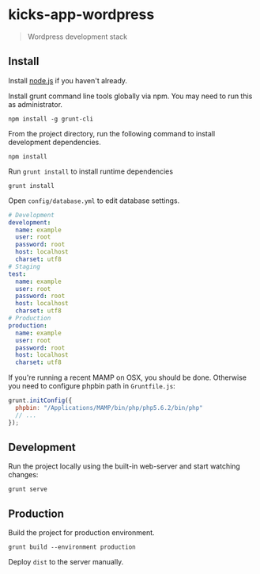 kicks-app-wordpress
===================

> Wordpress development stack


Install
-------

Install [node.js](https://nodejs.org) if you haven't already.

Install grunt command line tools globally via npm. You may need to run this as administrator.

```cli
npm install -g grunt-cli
```

From the project directory, run the following command to install development dependencies.

```
npm install
```

Run `grunt install` to install runtime dependencies

```cli
grunt install
```

Open `config/database.yml` to edit database settings.

```yml
# Development
development:
  name: example
  user: root
  password: root
  host: localhost
  charset: utf8
# Staging
test:
  name: example
  user: root
  password: root
  host: localhost
  charset: utf8
# Production
production:
  name: example
  user: root
  password: root
  host: localhost
  charset: utf8
```

If you're running a recent MAMP on OSX, you should be done.
Otherwise you need to configure phpbin path in `Gruntfile.js`:

```js
grunt.initConfig({
  phpbin: "/Applications/MAMP/bin/php/php5.6.2/bin/php"
  // ...
});
```

Development
-----------

Run the project locally using the built-in web-server and start watching changes:

```cli
grunt serve
```

Production
----------

Build the project for production environment.

```
grunt build --environment production
```

Deploy `dist` to the server manually.

